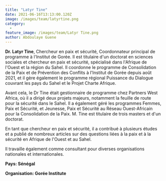 ```yaml
---
title: "Latyr Tine"
date: 2021-06-16T13:13:00.120Z
image: /images/team/latyrtine.png
category:
  - 
feature_image: /images/team/Latyr Tine.png
author: Abdoulaye Guene
---
```


**Dr. Latyr Tine**, Chercheur en paix et sécurité, Coordonnateur principal de programme à l'Institut de Gorée. Il est titulaire d'un doctorat en sciences sociales et chercheur en paix et sécurité, spécialisé dans l'Afrique de l'Ouest et la région du Sahel. Il coordonne le programme de Consolidation de la Paix et de Prévention des Conflits à l'Institut de Gorée depuis août 2021, et il gère également le programme régional Puissance du Dialogue couvrant les pays du Sahel et le Projet Charte Afrique.

Avant cela, le Dr Tine était gestionnaire de programme chez Partners West Africa, où il a dirigé deux projets majeurs, notamment la feuille de route pour la sécurité dans le Sahel. Il a également géré les programmes Femmes, Paix et Sécurité, et Jeunesse, Paix et Sécurité au Réseau Ouest-Africain pour la Consolidation de la Paix. M. Tine est titulaire de trois masters et d'un doctorat.

En tant que chercheur en paix et sécurité, il a contribué à plusieurs études et a publié de nombreux articles sur des questions liées à la paix et à la sécurité en Afrique de l'Ouest et au Sahel.

Il travaille également comme consultant pour diverses organisations nationales et internationales.

**Pays: Sénégal** 

**Organisation: Gorée Institute**